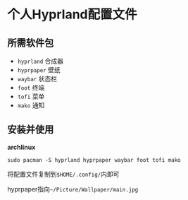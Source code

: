 # 个人Hyprland配置文件
## 所需软件包
- `hyprland` 合成器
- `hyprpaper` 壁纸
- `waybar` 状态栏
- `foot` 终端
- `tofi` 菜单
- `mako` 通知
## 安装并使用
**archlinux**
```
sudo pacman -S hyprland hyprpaper waybar foot tofi mako
```
将配置文件复制到`$HOME/.config/`内即可

hyprpaper指向`~/Picture/Wallpaper/main.jpg`
